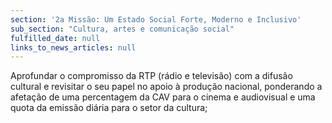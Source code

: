 ```yaml
---
section: '2a Missão: Um Estado Social Forte, Moderno e Inclusivo'
sub_section: "Cultura, artes e comunicação social"
fulfilled_date: null
links_to_news_articles: null
---
```


Aprofundar o compromisso da RTP (rádio e televisão) com a difusão cultural e revisitar o seu papel no apoio à produção nacional, ponderando a afetação de uma percentagem da CAV para o cinema e audiovisual e uma quota da emissão diária para o setor da cultura;